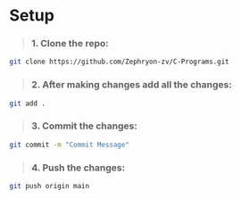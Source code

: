 # Setup

> ### 1. Clone the repo:
```bash
git clone https://github.com/Zephryon-zv/C-Programs.git
```

> ### 2. After making changes add all the changes:
```bash
git add .
```

> ### 3. Commit the changes:
```bash
git commit -m "Commit Message"
```

> ### 4. Push the changes:
```bash
git push origin main
```